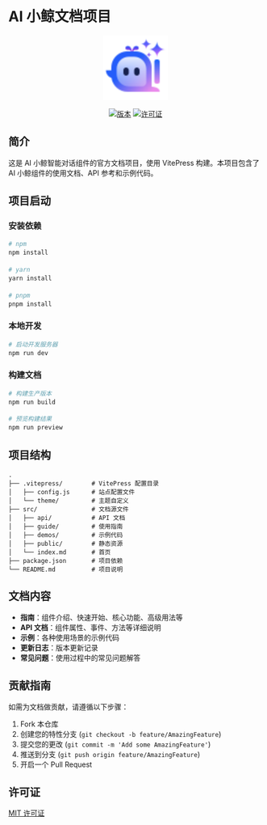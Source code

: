 # AI 小鲸文档项目

<p align="center">
  <img src="./docs/public/ai-logo.svg" alt="AI 小鲸" width="128" height="128">
</p>

<p align="center">
  <a href="https://github.com/blueking/ai-blueking"><img src="https://img.shields.io/badge/版本-0.5.2-blue" alt="版本"></a>
  <a href="./LICENSE"><img src="https://img.shields.io/badge/许可证-MIT-green" alt="许可证"></a>
</p>

## 简介

这是 AI 小鲸智能对话组件的官方文档项目，使用 VitePress 构建。本项目包含了 AI 小鲸组件的使用文档、API 参考和示例代码。

## 项目启动

### 安装依赖

```bash
# npm
npm install

# yarn
yarn install

# pnpm
pnpm install
```

### 本地开发

```bash
# 启动开发服务器
npm run dev
```

### 构建文档

```bash
# 构建生产版本
npm run build

# 预览构建结果
npm run preview
```

## 项目结构

```
.
├── .vitepress/        # VitePress 配置目录
│   ├── config.js      # 站点配置文件
│   └── theme/         # 主题自定义
├── src/               # 文档源文件
│   ├── api/           # API 文档
│   ├── guide/         # 使用指南
│   ├── demos/         # 示例代码
│   ├── public/        # 静态资源
│   └── index.md       # 首页
├── package.json       # 项目依赖
└── README.md          # 项目说明
```

## 文档内容

- **指南**：组件介绍、快速开始、核心功能、高级用法等
- **API 文档**：组件属性、事件、方法等详细说明
- **示例**：各种使用场景的示例代码
- **更新日志**：版本更新记录
- **常见问题**：使用过程中的常见问题解答

## 贡献指南

如需为文档做贡献，请遵循以下步骤：

1. Fork 本仓库
2. 创建您的特性分支 (`git checkout -b feature/AmazingFeature`)
3. 提交您的更改 (`git commit -m 'Add some AmazingFeature'`)
4. 推送到分支 (`git push origin feature/AmazingFeature`)
5. 开启一个 Pull Request

## 许可证

[MIT 许可证](../../../LICENSE.txt) 